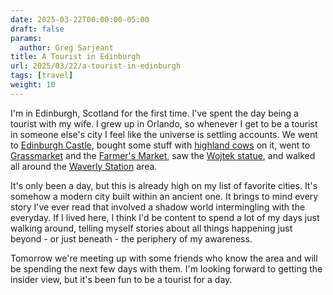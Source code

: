 ```yaml
---
date: 2025-03-22T00:00:00-05:00
draft: false
params:
  author: Greg Sarjeant
title: A Tourist in Edinburgh
url: 2025/03/22/a-tourist-in-edinburgh
tags: [travel]
weight: 10
---
```


I'm in Edinburgh, Scotland for the first time. I've spent the day being a tourist with my wife. I grew up in Orlando, so whenever I get to be a tourist in someone else's city I feel like the universe is settling accounts. We went to [Edinburgh Castle](https://www.edinburghcastle.scot), bought some stuff with [highland cows](https://www.visitscotland.com/things-to-do/landscapes-nature/wildlife/places-to-see-highland-cows) on it, went to [Grassmarket](https://outaboutscotland.com/the-grassmarket-in-edinburgh/) and the [Farmer's Market](https://www.edinburghfarmersmarket.co.uk), saw the [Wojtek statue](https://www.atlasobscura.com/places/soldier-bear-statue), and walked all around the [Waverly Station](https://www.thetrainline.com/en-us/via/europe/uk/scotland/edinburgh/waverley-station-guide) area.

It's only been a day, but this is already high on my list of favorite cities. It's somehow a modern city built within an ancient one. It brings to mind every story I've ever read that involved a shadow world intermingling with the everyday. If I lived here, I think I'd be content to spend a lot of my days just walking around, telling myself stories about all things happening just beyond - or just beneath - the periphery of my awareness.

Tomorrow we're meeting up with some friends who know the area and will be spending the next few days with them. I'm looking forward to getting the insider view, but it's been fun to be a tourist for a day.